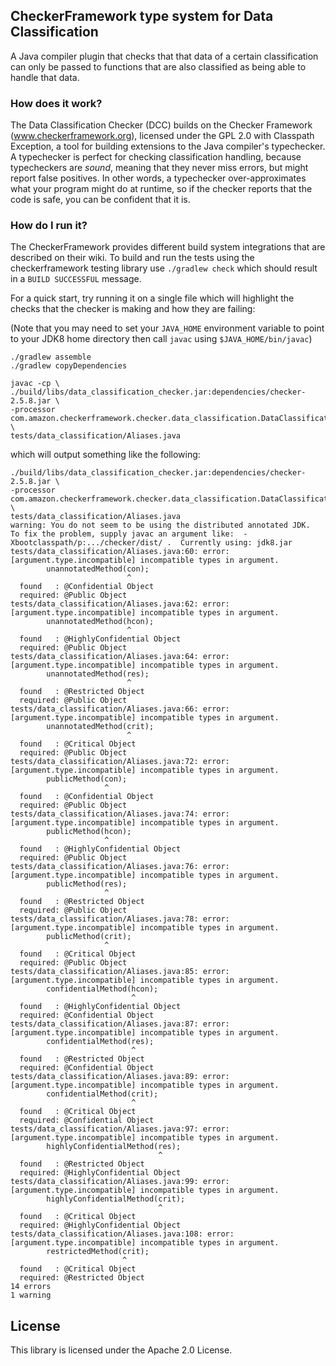 ## CheckerFramework type system for Data Classification

A Java compiler plugin that checks that that data of a certain classification
can only be passed to functions that are also classified as being able to
handle that data.

### How does it work?

The Data Classification Checker (DCC) builds on the Checker Framework
(www.checkerframework.org), licensed under the GPL 2.0 with Classpath
Exception, a tool for building extensions to the Java compiler's typechecker.
A typechecker is perfect for checking classification handling, because
typecheckers are *sound*, meaning that they never miss errors, but might report
false positives. In other words, a typechecker over-approximates what your
program might do at runtime, so if the checker reports that the code is safe,
you can be confident that it is.

### How do I run it?

The CheckerFramework provides different build system integrations that are
described on their wiki. To build and run the tests using the checkerframework
testing library use `./gradlew check` which should result in a 
`BUILD SUCCESSFUL` message.

For a quick start, try running it on a single file which will highlight the
checks that the checker is making and how they are failing:

(Note that you may need to set your `JAVA_HOME` environment variable to point
to your JDK8 home directory then call `javac` using `$JAVA_HOME/bin/javac`)

```plain
./gradlew assemble
./gradlew copyDependencies

javac -cp \
./build/libs/data_classification_checker.jar:dependencies/checker-2.5.8.jar \
-processor com.amazon.checkerframework.checker.data_classification.DataClassificationChecker \
tests/data_classification/Aliases.java
```

which will output something like the following:

```plain
./build/libs/data_classification_checker.jar:dependencies/checker-2.5.8.jar \
-processor com.amazon.checkerframework.checker.data_classification.DataClassificationChecker \
tests/data_classification/Aliases.java
warning: You do not seem to be using the distributed annotated JDK.  To fix the problem, supply javac an argument like:  -Xbootclasspath/p:.../checker/dist/ .  Currently using: jdk8.jar
tests/data_classification/Aliases.java:60: error: [argument.type.incompatible] incompatible types in argument.
        unannotatedMethod(con);
                          ^
  found   : @Confidential Object
  required: @Public Object
tests/data_classification/Aliases.java:62: error: [argument.type.incompatible] incompatible types in argument.
        unannotatedMethod(hcon);
                          ^
  found   : @HighlyConfidential Object
  required: @Public Object
tests/data_classification/Aliases.java:64: error: [argument.type.incompatible] incompatible types in argument.
        unannotatedMethod(res);
                          ^
  found   : @Restricted Object
  required: @Public Object
tests/data_classification/Aliases.java:66: error: [argument.type.incompatible] incompatible types in argument.
        unannotatedMethod(crit);
                          ^
  found   : @Critical Object
  required: @Public Object
tests/data_classification/Aliases.java:72: error: [argument.type.incompatible] incompatible types in argument.
        publicMethod(con);
                     ^
  found   : @Confidential Object
  required: @Public Object
tests/data_classification/Aliases.java:74: error: [argument.type.incompatible] incompatible types in argument.
        publicMethod(hcon);
                     ^
  found   : @HighlyConfidential Object
  required: @Public Object
tests/data_classification/Aliases.java:76: error: [argument.type.incompatible] incompatible types in argument.
        publicMethod(res);
                     ^
  found   : @Restricted Object
  required: @Public Object
tests/data_classification/Aliases.java:78: error: [argument.type.incompatible] incompatible types in argument.
        publicMethod(crit);
                     ^
  found   : @Critical Object
  required: @Public Object
tests/data_classification/Aliases.java:85: error: [argument.type.incompatible] incompatible types in argument.
        confidentialMethod(hcon);
                           ^
  found   : @HighlyConfidential Object
  required: @Confidential Object
tests/data_classification/Aliases.java:87: error: [argument.type.incompatible] incompatible types in argument.
        confidentialMethod(res);
                           ^
  found   : @Restricted Object
  required: @Confidential Object
tests/data_classification/Aliases.java:89: error: [argument.type.incompatible] incompatible types in argument.
        confidentialMethod(crit);
                           ^
  found   : @Critical Object
  required: @Confidential Object
tests/data_classification/Aliases.java:97: error: [argument.type.incompatible] incompatible types in argument.
        highlyConfidentialMethod(res);
                                 ^
  found   : @Restricted Object
  required: @HighlyConfidential Object
tests/data_classification/Aliases.java:99: error: [argument.type.incompatible] incompatible types in argument.
        highlyConfidentialMethod(crit);
                                 ^
  found   : @Critical Object
  required: @HighlyConfidential Object
tests/data_classification/Aliases.java:108: error: [argument.type.incompatible] incompatible types in argument.
        restrictedMethod(crit);
                         ^
  found   : @Critical Object
  required: @Restricted Object
14 errors
1 warning
```

## License

This library is licensed under the Apache 2.0 License.
